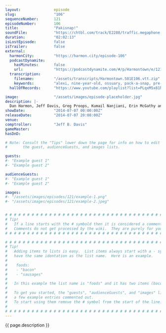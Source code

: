 ```yaml
---
layout:               episode
slug:                 "106"
sequenceNumber:       121
episodeNumber:        106
title:                "Pakisnap!"
soundFile:            "https://chtbl.com/track/E2288/traffic.megaphone.fm/STA1542016211.mp3?updated=1556325115"
duration:             "02:02:13"
isLostEpisode:        false
isTrailer:            false
external:
  harmonCity:         "https://harmon.city/episode-106"
  podcastDynamite:
    hasMinutes:       false
    url:              "https://podcastdynamite.com/#/p/Harmontown/e/121/106"
  transcription:
    filename:         "/assets/transcripts/Harmontown.S01E106.vtt.zip"
    keywords:         "alexi, nine-year-old, ossuary, pack-a-snap, pre-dawn, silverheels, siskel, siskel's, t-neck, tylenall's, coops, lawless, secretions, hast, ebert, suarez, parlors, yeti, carny, macedonia, thine, menacing, maid, chaplain, riches"
  hallOfRecords:      "https://www.youtube.com/playlist?list=PLqxM5x81hNOaQbIE4ZPv7MsJiI5pZX4PK"

image:                "/assets/images/episode-placeholder.jpg"
description: |-
  Dan Harmon, Jeff Davis, Greg Proops, Kumail Nanjiani, Erin McGathy and Spencer Crittenden perform for another sold out HARMONTOWN and FINALLY, necrophillia is discussed at great length.
showDate:             "2014-07-07 00:00:00Z"
releaseDate:          "2014-07-07 20:08:00Z"
venue:                
comptroller:          "Jeff B. Davis"
gameMaster:           
hasDnD:               

# Note: Consult the "Tips" lower down the page for info on how to edit
#       the guest, audienceGuests, and images lists.

guests:
#- "Example guest 1"
#- "Example guest 2"

audienceGuests:
#- "Example guest 1"
#- "Example guest 2"

images:
#- "/assets/images/episodes/121/example-1.png"
#- "/assets/images/episodes/121/example-2.jpeg"


# # # # # # # # # # # # # # # # # # # # # # # # # # # # # # # # # # # # # # # # # # # # #
# Tip!
#   If a line starts with the # symbold then it is considered a comment.
#   Comments do not get processed by the wiki.  They are purely for your information.
# # # # # # # # # # # # # # # # # # # # # # # # # # # # # # # # # # # # # # # # # # # # #

# # # # # # # # # # # # # # # # # # # # # # # # # # # # # # # # # # # # # # # # # # # # #
# Tip!
#   Adding items to lists is easy.  List items always start with a - symbol and have
#   have the same identation as the list name.  Here is an example.
#
#    foods:
#    - "bacon"
#    - "sausages"
#
#   In this example the list name is "foods" and it has two items (bacon, and sausages).
#
#   To get you started, the "guests", "audienceGuests", and "images" lists below have
#   a few example entries commented out.
#   To start using them remove the # symbol from the start of the line.
#
# # # # # # # # # # # # # # # # # # # # # # # # # # # # # # # # # # # # # # # # # # # # #
---
```


<!-- The episode description will be rendered here -->
{{ page.description }}

<!-- Add your content BELOW here -->
<!-- vvvvvvvvvvvvvvvvvvvvvvvvvvv -->




<!-- ^^^^^^^^^^^^^^^^^^^^^^^^^^^ -->
<!-- Add your content ABOVE here -->

<!-- The episode gallery will be rendered here -->